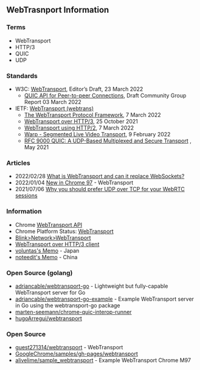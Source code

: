 ## WebTrasnport Information

### Terms
- WebTransport
- HTTP/3
- QUIC
- UDP

### Standards
- W3C: [WebTransport](https://w3c.github.io/webtransport/), Editor’s Draft, 23 March 2022
    - [QUIC API for Peer-to-peer Connections](https://w3c.github.io/p2p-webtransport/), Draft Community Group Report 03 March 2022
- IETF: [WebTransport (webtrans)](https://datatracker.ietf.org/wg/webtrans/documents/)
    - [The WebTransport Protocol Framework](https://www.ietf.org/archive/id/draft-ietf-webtrans-overview-03.html), 7 March 2022
    - [WebTransport over HTTP/3](https://www.ietf.org/archive/id/draft-ietf-webtrans-http3-02.html), 25 October 2021
    - [WebTransport using HTTP/2](https://www.ietf.org/archive/id/draft-ietf-webtrans-http2-03.html), 7 March 2022
    - [Warp - Segmented Live Video Transport](https://www.ietf.org/archive/id/draft-lcurley-warp-00.html), 9 February 2022
    - [RFC 9000 QUIC: A UDP-Based Multiplexed and Secure Transport](https://www.rfc-editor.org/rfc/rfc9000.html) , May 2021


### Articles
- 2022/02/28 [What is WebTransport and can it replace WebSockets?](https://ably.com/blog/can-webtransport-replace-websockets)
- 2022/01/04 [New in Chrome 97](https://developer.chrome.com/blog/new-in-chrome-97/) - WebTransport
- 2021/07/06 [Why you should prefer UDP over TCP for your WebRTC sessions](https://bloggeek.me/why-you-should-prefer-udp-over-tcp-for-your-webrtc-sessions/)


### Information
- Chrome [WebTransport API](https://github.com/chromium/chromium/tree/master/third_party/blink/renderer/modules/webtransport)
- Chrome Platform Status: [WebTransport](https://chromestatus.com/feature/4854144902889472)
- [Blink>Network>WebTransport](https://bugs.chromium.org/p/chromium/issues/list?q=component:Blink%3ENetwork%3EWebTransport)
- [WebTransport over HTTP/3 client](https://googlechrome.github.io/samples/webtransport/client.html)
- [voluntas's Memo](https://zenn.dev/voluntas/scraps/b776c706a1811a) - Japan
- [noteedit's Memo](https://zhuanlan.zhihu.com/p/351248426) - China


### Open Source (golang)
- [adriancable/webtransport-go](https://github.com/adriancable/webtransport-go) - Lightweight but fully-capable WebTransport server for Go
- [adriancable/webtransport-go-example](https://github.com/adriancable/webtransport-go-example) - Example WebTransport server in Go using the webtransport-go package
- [marten-seemann/chrome-quic-interop-runner](https://github.com/marten-seemann/chrome-quic-interop-runner)
- [hugoArregui/webtransport](https://github.com/hugoArregui/webtransport)


### Open Source
- [guest271314/webtransport](https://github.com/guest271314/webtransport) - WebTransport
- [GoogleChrome/samples/gh-pages/webtransport](https://github.com/GoogleChrome/samples/tree/gh-pages/webtransport)
- [alivelime/sample_webtransport](https://github.com/alivelime/sample_webtransport) - Example WebTransport Chrome M97

